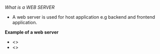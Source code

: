 *What is a WEB SERVER*

- A web server is used for host application e.g backend and frontend application.
  
**Example of a web server**
- <<Apache Tomcat>>
- <<Apache Tomcat>>

